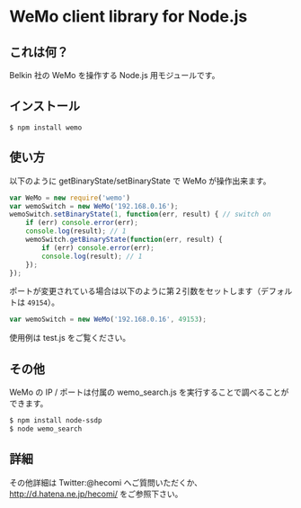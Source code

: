 WeMo client library for Node.js
=============

これは何？
--------------
Belkin 社の WeMo を操作する Node.js 用モジュールです。

インストール
--------------
	$ npm install wemo

使い方
--------------
以下のように getBinaryState/setBinaryState で WeMo が操作出来ます。

```javascript
var WeMo = new require('wemo')
var wemoSwitch = new WeMo('192.168.0.16');
wemoSwitch.setBinaryState(1, function(err, result) { // switch on
	if (err) console.error(err);
	console.log(result); // 1
	wemoSwitch.getBinaryState(function(err, result) {
		if (err) console.error(err);
		console.log(result); // 1
	});
});
```

ポートが変更されている場合は以下のように第２引数をセットします（デフォルトは ```49154```）。

```javascript
var wemoSwitch = new WeMo('192.168.0.16', 49153);
```

使用例は test.js をご覧ください。

その他
--------------
WeMo の IP / ポートは付属の wemo_search.js を実行することで調べることができます。

```sh
$ npm install node-ssdp
$ node wemo_search
```

詳細
--------------
その他詳細は Twitter:@hecomi へご質問いただくか、http://d.hatena.ne.jp/hecomi/ をご参照下さい。

